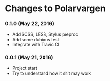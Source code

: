 # Changes to Polarvargen

### 0.1.0 (May 22, 2016)
* Add SCSS, LESS, Stylus preproc
* Add some dubious test
* Integrate with Travic CI

### 0.0.1 (May 21, 2016)
* Project start
* Try to understand how it shit may work
